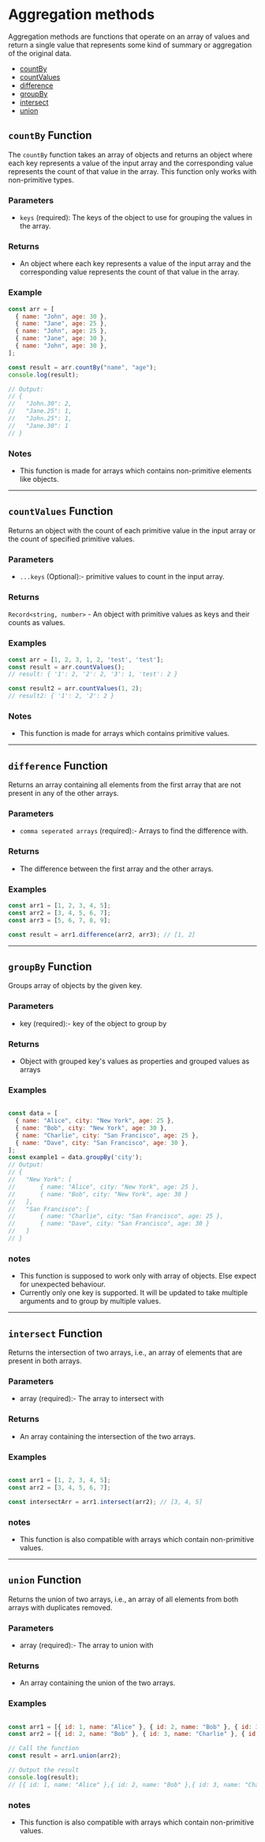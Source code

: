 
# Aggregation methods

  <p>Aggregation methods are functions that operate on an array of values and return a single value that represents some kind of summary or aggregation of the original data.</p>

 - [countBy](https://github.com/JunaidOfficialNow/array-driver/blob/master/docs/aggregationMethods.md#countby-function)
 - [countValues](https://github.com/JunaidOfficialNow/array-driver/blob/master/docs/aggregationMethods.md#countValues-function)
 - [difference](https://github.com/JunaidOfficialNow/array-driver/blob/master/docs/aggregationMethods.md#difference-function)
 - [groupBy](https://github.com/JunaidOfficialNow/array-driver/blob/master/docs/aggregationMethods.md#groupBy-function)
 - [intersect](https://github.com/JunaidOfficialNow/array-driver/blob/master/docs/aggregationMethods.md#intersect-function)
 - [union](https://github.com/JunaidOfficialNow/array-driver/blob/master/docs/aggregationMethods.md#union-function)
##  `countBy` Function

The `countBy` function takes an array of objects and returns an object where each key represents a value of the input array and the corresponding value represents the count of that value in the array. This function only works with non-primitive types.

### Parameters

- `keys` (required): The keys of the object to use for grouping the values in the array.

### Returns

- An object where each key represents a value of the input array and the corresponding value represents the count of that value in the array.

### Example

```javascript
const arr = [
  { name: "John", age: 30 },
  { name: "Jane", age: 25 },
  { name: "John", age: 25 },
  { name: "Jane", age: 30 },
  { name: "John", age: 30 },
];

const result = arr.countBy("name", "age");
console.log(result);

// Output:
// {
//   "John.30": 2,
//   "Jane.25": 1,
//   "John.25": 1,
//   "Jane.30": 1
// }

```

### Notes
 - This function is made for arrays which contains non-primitive elements like objects.

<hr>


## `countValues` Function

Returns an object with the count of each primitive value in the input array or the count of specified primitive values.


### Parameters

- `...keys` (Optional):- primitive values to count in the input array.

### Returns

`Record<string, number>` - An object with primitive values as keys and their counts as values.

### Examples

```javascript
const arr = [1, 2, 3, 1, 2, 'test', 'test'];
const result = arr.countValues();
// result: { '1': 2, '2': 2, '3': 1, 'test': 2 }

const result2 = arr.countValues(1, 2);
// result2: { '1': 2, '2': 2 }
```

### Notes
- This function is made for arrays which contains primitive values.



 <hr>


## `difference` Function

Returns an array containing all elements from the first array that are not present in any of the other arrays.


### Parameters

- `comma seperated arrays` (required):- Arrays to find the difference with.

### Returns

- The difference between the first array and the other arrays.

### Examples

```javascript
const arr1 = [1, 2, 3, 4, 5];
const arr2 = [3, 4, 5, 6, 7];
const arr3 = [5, 6, 7, 8, 9];

const result = arr1.difference(arr2, arr3); // [1, 2]
```

 <hr>


## `groupBy` Function

Groups array of objects by the given key.


### Parameters

- key (required):- key of the object to group by

### Returns

- Object with grouped key's values as properties and grouped values as arrays

### Examples

```javascript

const data = [
  { name: "Alice", city: "New York", age: 25 },
  { name: "Bob", city: "New York", age: 30 },
  { name: "Charlie", city: "San Francisco", age: 25 },
  { name: "Dave", city: "San Francisco", age: 30 },
];
const example1 = data.groupBy('city');
// Output:
// {
//   "New York": [
//       { name: "Alice", city: "New York", age: 25 },
//       { name: "Bob", city: "New York", age: 30 }
//   ],
//   "San Francisco": [
//       { name: "Charlie", city: "San Francisco", age: 25 },
//       { name: "Dave", city: "San Francisco", age: 30 }
//   ]
// }


```

### notes
- This function is supposed to work only with array of objects. Else expect for unexpected behaviour.
- Currently only one key is supported. It will be updated to take multiple arguments and to group by multiple values.


 <hr>


## `intersect` Function

Returns the intersection of two arrays, i.e., an array of elements that are present in both arrays.


### Parameters

- array (required):- The array to intersect with

### Returns

- An array containing the intersection of the two arrays.

### Examples

```javascript

const arr1 = [1, 2, 3, 4, 5];
const arr2 = [3, 4, 5, 6, 7];

const intersectArr = arr1.intersect(arr2); // [3, 4, 5]


```
### notes
- This function is also compatible with arrays which contain non-primitive values.

 <hr>


## `union` Function

Returns the union of two arrays, i.e., an array of all elements from both arrays with duplicates removed.


### Parameters

- array (required):- The array to union with

### Returns

- An array containing the union of the two arrays.

### Examples

```javascript

const arr1 = [{ id: 1, name: "Alice" }, { id: 2, name: "Bob" }, { id: 3, name: "Charlie" }];
const arr2 = [{ id: 2, name: "Bob" }, { id: 3, name: "Charlie" }, { id: 4, name: "David" }];

// Call the function
const result = arr1.union(arr2);

// Output the result
console.log(result);
// [{ id: 1, name: "Alice" },{ id: 2, name: "Bob" },{ id: 3, name: "Charlie" },{ id: 4, name: "David" }]

```
### notes
- This function is also compatible with arrays which contain non-primitive values.